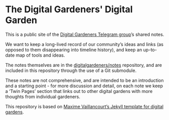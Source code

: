 # The Digital Gardeners' Digital Garden

This is a public site of the [Digital Gardeners Telegram group](https://nesslabs.com/digital-gardeners)’s shared notes.

We want to keep a long-lived record of our community’s ideas and links (as opposed to them disappearing into timeline history), and keep an up-to-date map of tools and ideas.

The notes themselves are in the [digitalgardeners/notes](https://github.com/digitalgardeners/notes) repository, and are included in this repository through the use of a Git submodule.

These notes are not comprehensive, and are intended to be an introduction and a starting point - for more discussion and detail, on each note we keep a ‘Twin Pages’ section that links out to other digital gardens with more thoughts from individual gardeners.

This repository is based on [Maxime Vaillancourt’s Jekyll template for digital gardens](https://github.com/maximevaillancourt/digital-garden-jekyll-template).
